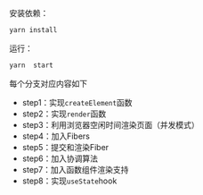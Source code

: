安装依赖：
```bash
yarn install
```
运行：
```bash
yarn  start
```

每个分支对应内容如下
- step1：实现`createElement`函数
- step2：实现`render`函数
- step3：利用浏览器空闲时间渲染页面（并发模式）
- step4：加入Fibers
- step5：提交和渲染Fiber
- step6：加入协调算法
- step7：加入函数组件渲染支持
- step8：实现`useState`hook
